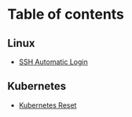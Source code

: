 # Table of contents

## Linux

* [SSH Automatic Login](README.md)

## Kubernetes

* [Kubernetes Reset](kubernetes/kubernetes-reset.md)
